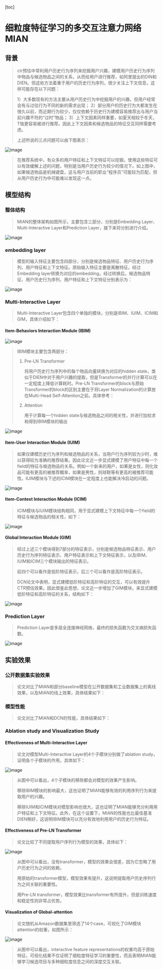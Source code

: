 [toc]

# 细粒度特征学习的多交互注意力网络MIAN

## 背景

> ctr预估中常利用户历史行为序列来挖掘用户兴趣，建模用户历史行为序列中物品与候选物品之间的关系，从而给用户进行推荐，如阿里提出的DIN和DIEN。但这些方法着重于用户的历史行为序列，很少关注上下文信息，这样可能存在以下问题：
>
> 1）大多数现有的方法主要从用户历史行为中挖掘用户的兴趣，但用户经常会有与过往行为不同的新的需求出现；
>  2）部分用户的历史行为大都发生在很久以前，而近期行为较少，仅仅依赖于历史行为建模容易推荐出与用户当前兴趣不符的“过时”物品；
>  3）上下文因素同样重要，如夏天相较于冬天，T恤更容易被进行推荐。因此上下文因素和候选物品的特征交互同样需要考虑。
>
> 上述所说的三点问题可以由下图表示：

![image](https://github.com/ShaoQiBNU/CTR_MIAN/blob/main/img/1.png)

> 在推荐系统中，有众多的用户特征和上下文特征可以挖掘，使用这些特征可以有效缓解上述的问题，特别是当用户历史行为较少的情况下。如上图中，如果候选物品是机械键盘，这与用户当前的职业“程序员”可能较为匹配，但从用户历史行为中可能难以发现这一点。

## 模型结构

### 整体结构

> MIAN的整体架构如图所示，主要包含三部分，分别是Embedding Layer、Multi-Interactive Layer和Prediction Layer，接下来将分别进行介绍。

![image](https://github.com/ShaoQiBNU/CTR_MIAN/blob/main/img/2.png)

### embedding layer

> 模型的输入特征主要包含四部分，分别是候选物品特征、用户历史行为序列、用户特征和上下文特征。原始输入特征主要是离散特征，经过Embedding layer转换为对应的embedding。经过转换后，候选物品特征、用户历史行为序列、用户特征和上下文特征分别表示为：

![image](https://github.com/ShaoQiBNU/CTR_MIAN/blob/main/img/3.png)

### Multi-Interactive Layer

> Multi-Interactive Layer包含四个单独的模块，分别是IBIM、IUIM、ICIM和GIM，具体介绍如下：

#### Item-Behaviors Interaction Module (IBIM)

![image](https://github.com/ShaoQiBNU/CTR_MIAN/blob/main/img/4.png)

> IBIM模块主要包含两部分：
>
> 1. Pre-LN Transformer
>
>    将用户历史行为序列中的每个物品向量转换为对应的hidden state，类似于DIEN中对于用户兴趣的提取，但是Transformer的并行计算可以在一定程度上降低计算耗时。Pre-LN Transformer的block与原始Transformer的block的区别主要在于将Layer Normalization的计算放在Multi-Head Self-Attention之前。具体参考：
>
> 2. Attention
>
>    用于计算每一个hidden state与候选物品之间的相关性，并进行加权求和得到IBIM模块的输出

![image](https://github.com/ShaoQiBNU/CTR_MIAN/blob/main/img/4.png)

#### Item-User Interaction Module (IUIM)

> 如果仅建模历史行为序列和候选物品的关系，当用户行为序列较为少时，难以获得较为准确的推荐结果。因此论文近一步显式建模了用户特征中每一个field的特征与候选物品的关系。例如一个新来的用户，如果是女性，则化妆品可能有更高的被推荐概率，如果是男性，则球鞋等有更高的被推荐可能性。IUIM模块与下述的ICIM模块在一定程度上也能解决冷启动的问题。

![image](https://github.com/ShaoQiBNU/CTR_MIAN/blob/main/img/5.png)

#### Item-Context Interaction Module (ICIM)

> ICIM模块与IUIM模块结构相同，用于显式建模上下文特征中每一个field的特征与候选物品的相关性，如下：

![image](https://github.com/ShaoQiBNU/CTR_MIAN/blob/main/img/6.png)

#### Global Interaction Module (GIM)

> 经过上述三个模块得到7部分的特征表示，分别是候选物品特征表示、用户历史行为序列特征表示、用户特征表示和上下文特征表示，以及IBIM、IUIM和ICIM三个模块输出的特征表示。
>
> 前四个可以看作是低阶特征表示，后三个可以看作是高阶特征表示。
>
> DCN论文中表明，显式建模低阶特征和高阶特征的交互，可以有效提升CTR预估效果。因此借鉴此思想，论文近一步增加了GIM模块，来显式建模低阶特征和高阶特征的关系，结构如下：

![image](https://github.com/ShaoQiBNU/CTR_MIAN/blob/main/img/7.png)

### Prediction Layer

> Prediction Layer是多层全连接神经网络，最终的损失函数为交叉熵损失函数。

![image](https://github.com/ShaoQiBNU/CTR_MIAN/blob/main/img/8.png)

## 实验效果

### 公开数据集实验效果

> 论文对比了MIAN和部分baseline模型在公开数据集和工业数据集上的离线效果，以及MIAN的线上效果，具体结果如下：

### 模型性能

> 论文对比了MIAN和DCN的性能，具体结果如下：

### Ablation study and Visualization Study

#### Effectiveness of Multi-Interactive Layer

> 论文对模型Multi-Interactive Layer的4个子模块分别做了ablation study，证明各个子模块的作用，具体如下：

![image](https://github.com/ShaoQiBNU/CTR_MIAN/blob/main/img/9.png)

> 从图中可以看出，4个子模块的移除都会对模型的效果产生影响。
>
> 移除IBIM模块的影响最大，这也证明了MIAN能够有效的利用序列行为来提取用户的兴趣。
>
> 移除IUIM和ICIM模块对模型影响也很大，这也证明了MIAN能够充分利用用户特征和上下文特征。此外，在这个设置下，MIAN的性能也比最佳基准DIEN稍好，这说明IBIM模块可以充分有效地利用用户的历史行为特征。

#### Effectiveness of Pre-LN Transformer

> 论文比较了不同提取用户序列行为模型的效果，具体如下：

![image](https://github.com/ShaoQiBNU/CTR_MIAN/blob/main/img/10.png)

> 从图中可以看出，没有transformer，模型的效果会很差，因为它忽略了用户历史行为之间的依赖。
>
> 用原始的transformer模型，模型效果有提升，这说明提取用户历史序列行为之间关联的重要性。
>
> 用Pre-LN transformer，模型效果比transformer有所提升，但是训练速度和稳定性则非常占优势。

#### Visualization of Global-attention

> 论文随机从Amazon数据集里筛选了14个case，可视化了GIM模块attention的权重，如图所示：

![image](https://github.com/ShaoQiBNU/CTR_MIAN/blob/main/img/11.png)

> 从图中可以看出，interactive feature representations的权重均高于原始特征，可视化结果不仅证明了细粒度特征学习的重要性，而且表明MIAN能够学习候选项目与多种细粒度信息之间的深度交互关联。

